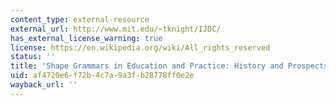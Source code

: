 ```yaml
---
content_type: external-resource
external_url: http://www.mit.edu/~tknight/IJDC/
has_external_license_warning: true
license: https://en.wikipedia.org/wiki/All_rights_reserved
status: ''
title: 'Shape Grammars in Education and Practice: History and Prospects'
uid: af4720e6-f72b-4c7a-9a3f-b28778ff0e2e
wayback_url: ''
---
```

